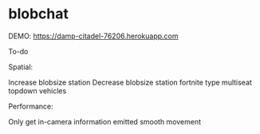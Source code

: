 # blobchat

DEMO:
https://damp-citadel-76206.herokuapp.com



To-do

Spatial:

Increase blobsize station
Decrease blobsize station
fortnite type multiseat topdown vehicles

Performance: 

Only get in-camera information emitted
smooth movement

